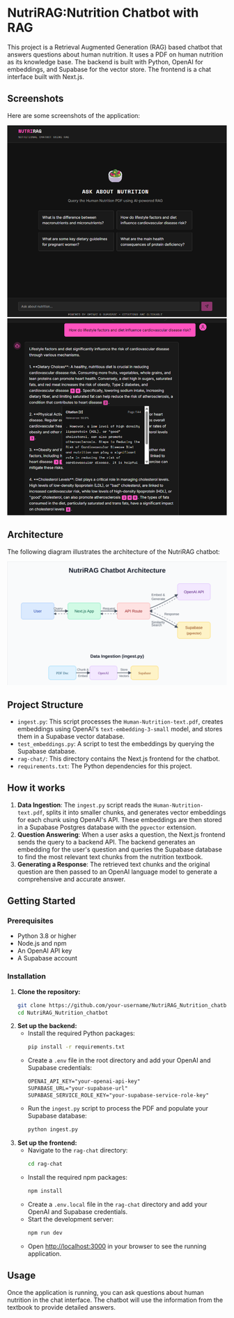 # NutriRAG:Nutrition Chatbot with RAG

This project is a Retrieval Augmented Generation (RAG) based chatbot that answers questions about human nutrition. It uses a PDF on human nutrition as its knowledge base. The backend is built with Python, OpenAI for embeddings, and Supabase for the vector store. The frontend is a chat interface built with Next.js.

## Screenshots

Here are some screenshots of the application:

![Screenshot 1](./rag-chat/public/Homepage_NutriRAG.png)
![Screenshot 2](./rag-chat/public/Chat-Interface.png)


## Architecture

The following diagram illustrates the architecture of the NutriRAG chatbot:

![Architecture Diagram](./rag-chat/public/assets/architecture.svg)

## Project Structure

-   `ingest.py`: This script processes the `Human-Nutrition-text.pdf`, creates embeddings using OpenAI's `text-embedding-3-small` model, and stores them in a Supabase vector database.
-   `test_embeddings.py`: A script to test the embeddings by querying the Supabase database.
-   `rag-chat/`: This directory contains the Next.js frontend for the chatbot.
-   `requirements.txt`: The Python dependencies for this project.

## How it works

1.  **Data Ingestion**: The `ingest.py` script reads the `Human-Nutrition-text.pdf`, splits it into smaller chunks, and generates vector embeddings for each chunk using OpenAI's API. These embeddings are then stored in a Supabase Postgres database with the `pgvector` extension.
2.  **Question Answering**: When a user asks a question, the Next.js frontend sends the query to a backend API. The backend generates an embedding for the user's question and queries the Supabase database to find the most relevant text chunks from the nutrition textbook.
3.  **Generating a Response**: The retrieved text chunks and the original question are then passed to an OpenAI language model to generate a comprehensive and accurate answer.


## Getting Started

### Prerequisites

-   Python 3.8 or higher
-   Node.js and npm
-   An OpenAI API key
-   A Supabase account

### Installation

1.  **Clone the repository:**
    ```bash
    git clone https://github.com/your-username/NutriRAG_Nutrition_chatbot.git
    cd NutriRAG_Nutrition_chatbot
    ```
2.  **Set up the backend:**
    -   Install the required Python packages:
        ```bash
        pip install -r requirements.txt
        ```
    -   Create a `.env` file in the root directory and add your OpenAI and Supabase credentials:
        ```env
        OPENAI_API_KEY="your-openai-api-key"
        SUPABASE_URL="your-supabase-url"
        SUPABASE_SERVICE_ROLE_KEY="your-supabase-service-role-key"
        ```
    -   Run the `ingest.py` script to process the PDF and populate your Supabase database:
        ```bash
        python ingest.py
        ```
3.  **Set up the frontend:**
    -   Navigate to the `rag-chat` directory:
        ```bash
        cd rag-chat
        ```
    -   Install the required npm packages:
        ```bash
        npm install
        ```
    -   Create a `.env.local` file in the `rag-chat` directory and add your OpenAI and Supabase credentials.
    -   Start the development server:
        ```bash
        npm run dev
        ```
    -   Open [http://localhost:3000](http://localhost:3000) in your browser to see the running application.

## Usage

Once the application is running, you can ask questions about human nutrition in the chat interface. The chatbot will use the information from the textbook to provide detailed answers.